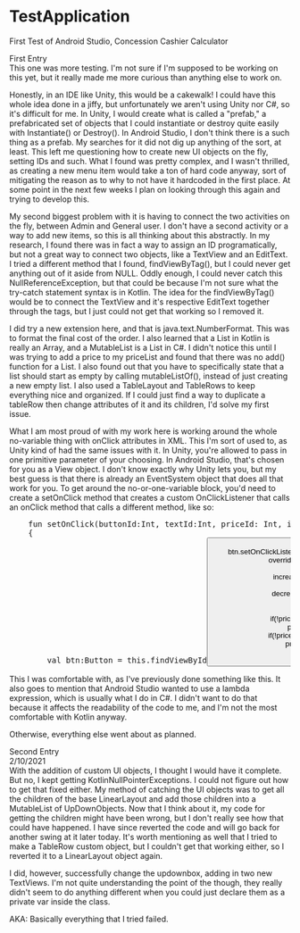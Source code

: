 # TestApplication
First Test of Android Studio, Concession Cashier Calculator

First Entry  
This one was more testing. I'm not sure if I'm supposed to be working on this yet, but it really made me more curious than anything else to work on.  
  
Honestly, in an IDE like Unity, this would be a cakewalk! I could have this whole idea done in a jiffy, but unfortunately we aren't using Unity nor C#, so it's difficult for me. In Unity, I would create what is called a "prefab," a prefabricated set of objects that I could instantiate or destroy quite easily with Instantiate() or Destroy(). In Android Studio, I don't think there is a such thing as a prefab. My searches for it did not dig up anything of the sort, at least. This left me questioning how to create new UI objects on the fly, setting IDs and such. What I found was pretty complex, and I wasn't thrilled, as creating a new menu item would take a ton of hard code anyway, sort of mitigating the reason as to why to not have it hardcoded in the first place. At some point in the next few weeks I plan on looking through this again and trying to develop this.  
  
My second biggest problem with it is having to connect the two activities on the fly, between Admin and General user. I don't have a second activity or a way to add new items, so this is all thinking about this abstractly. In my research, I found there was in fact a way to assign an ID programatically, but not a great way to connect two objects, like a TextView and an EditText. I tried a different method that I found, findViewByTag<T>(), but I could never get anything out of it aside from NULL. Oddly enough, I could never catch this NullReferenceException, but that could be because I'm not sure what the try-catch statement syntax is in Kotlin.  The idea for the findViewByTag<T>() would be to connect the TextView and it's respective EditText together through the tags, but I just could not get that working so I removed it.
  
I did try a new extension here, and that is java.text.NumberFormat. This was to format the final cost of the order. I also learned that a List<T> in Kotlin is really an Array, and a MutableList<T> is a List<T> in C#. I didn't notice this until I was trying to add a price to my priceList and found that there was no add() function for a List<T>. I also found out that you have to specifically state that a list should start as empty by calling mutableListOf(), instead of just creating a new empty list. I also used a TableLayout and TableRows to keep everything nice and organized. If I could just find a way to duplicate a tableRow then change attributes of it and its children, I'd solve my first issue.  
  
What I am most proud of with my work here is working around the whole no-variable thing with onClick attributes in XML. This I'm sort of used to, as Unity kind of had the same issues with it. In Unity, you're allowed to pass in one primitive parameter of your choosing. In Android Studio, that's chosen for you as a View object. I don't know exactly why Unity lets you, but my best guess is that there is already an EventSystem object that does all that work for you. To get around the no-or-one-variable block, you'd need to create a setOnClick method that creates a custom OnClickListener that calls an onClick method that calls a different method, like so:  
<pre>
    fun setOnClick(buttonId:Int, textId:Int, priceId: Int, isIncrease:Boolean)
    {
        val btn:Button = this.findViewById<Button>(buttonId)
        btn.setOnClickListener(object: View.OnClickListener {
            override fun onClick(v: View?) {
                if (isIncrease)
                    increaseAmount(v, textId, priceId)
                else
                    decreaseAmount(v, textId, priceId)
            }
        })
        if(!priceList.contains(textId))
            priceList.add(textId)
        if(!priceList.contains(priceId))
            priceList.add(priceId)
    }
 </pre>
 This I was comfortable with, as I've previously done something like this. It also goes to mention that Android Studio wanted to use a lambda expression, which is usually what I do in C#. I didn't want to do that because it affects the readability of the code to me, and I'm not the most comfortable with Kotlin anyway.  
  
Otherwise, everything else went about as planned. 
  
Second Entry  
2/10/2021   
With the addition of custom UI objects, I thought I would have it complete. But no, I kept getting KotlinNullPointerExceptions. I could not figure out how to get that fixed either. My method of catching the UI objects was to get all the children of the base LinearLayout and add those children into a MutableList of UpDownObjects. Now that I think about it, my code for getting the children might have been wrong, but I don't really see how that could have happened. I have since reverted the code and will go back for another swing at it later today. It's worth mentioning as well that I tried to make a TableRow custom object, but I couldn't get that working either, so I reverted it to a LinearLayout object again. 

I did, however, successfully change the updownbox, adding in two new TextViews. I'm not quite understanding the point of the <attr> though, they really didn't seem to do anything different when you could just declare them as a private var inside the class.  
  
AKA: Basically everything that I tried failed.
